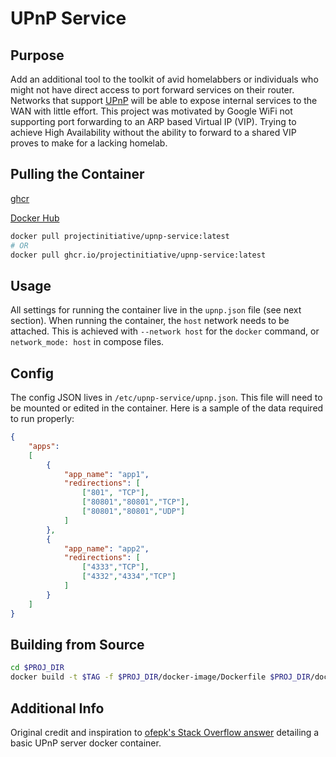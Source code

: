 # UPnP Service

## Purpose

Add an additional tool to the toolkit of avid homelabbers or individuals who might not have direct access to port forward services on their router. Networks that support [UPnP](https://en.wikipedia.org/wiki/Universal_Plug_and_Play) will be able to expose internal services to the WAN with little effort. This project was motivated by Google WiFi not supporting port forwarding to an ARP based Virtual IP (VIP). Trying to achieve High Availability without the ability to forward to a shared VIP proves to make for a lacking homelab.

## Pulling the Container

[ghcr](https://github.com/ProjectInitiative/upnp-service/pkgs/container/upnp-service)

[Docker Hub](https://hub.docker.com/repository/docker/projectinitiative/upnp-service)

```bash
docker pull projectinitiative/upnp-service:latest
# OR
docker pull ghcr.io/projectinitiative/upnp-service:latest
```

## Usage

All settings for running the container live in the `upnp.json` file (see next section). When running the container, the `host` network needs to be attached. This is achieved with `--network host` for the `docker` command, or `network_mode: host` in compose files.

## Config

The config JSON lives in `/etc/upnp-service/upnp.json`. This file will need to be mounted or edited in the container. Here is a sample of the data required to run properly:

```JSON
{
    "apps":
    [
        {
            "app_name": "app1",
            "redirections": [
                ["801", "TCP"],
                ["80801","80801","TCP"],
                ["80801","80801","UDP"]
            ]
        },
        {
            "app_name": "app2",
            "redirections": [
                ["4333","TCP"],
                ["4332","4334","TCP"]
            ]
        }
    ]
}

```

## Building from Source

```bash
cd $PROJ_DIR
docker build -t $TAG -f $PROJ_DIR/docker-image/Dockerfile $PROJ_DIR/docker-image
```

## Additional Info

Original credit and inspiration to [ofepk's Stack Overflow answer](https://stackoverflow.com/a/54081861) detailing a basic UPnP server docker container.